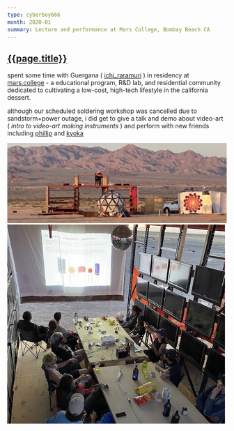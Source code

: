 ```yaml
---
type: cyberboy666
month: 2020-01
summary: Lecture and performance at Mars College, Bombay Beach CA
---
```


## [ {{page.title}} ]({{page.url}})

spent some time with Guergana ( [ichi_raramuri](https://www.instagram.com/ichi_raramuri/) ) in residency at [mars.college](https://mars.college/) - a educational program, R&D lab, and residential community dedicated to cultivating a low-cost, high-tech lifestyle in the california dessert.

although our scheduled soldering workshop was cancelled due to sandstorm+power outage, i did get to give a talk and demo about video-art ( _intro to video-art making instruments_ ) and perform with new friends including [phillip](https://phillipstearns.com/) and [kyoka](https://www.instagram.com/kyoka.sound/)

![image](/images/cyberboy666/mars1.jpg)
![image](/images/cyberboy666/mars2.jpg)



